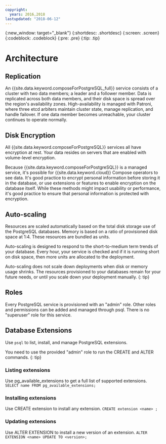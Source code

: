 ```yaml
---
copyright:
  years: 2016,2018
lastupdated: "2018-06-12"
---
```


{:new_window: target="_blank"}
{:shortdesc: .shortdesc}
{:screen: .screen}
{:codeblock: .codeblock}
{:pre: .pre}
{:tip: .tip}

# Architecture 

## Replication

An {{site.data.keyword.composeForPostgreSQL_full}} service consists of a cluster with two data members; a leader and a follower member. Data is replicated across both data members, and their disk space is spread over the region's availability zones. High-availability is managed with Patroni, where three etcd arbiters maintain cluster state, manage replication, and handle failover. If one data member becomes unreachable, your cluster continues to operate normally.

## Disk Encryption

All {{site.data.keyword.composeForPostgreSQL}} services all have encryption at rest. Your data resides on servers that are enabled with volume-level encryption.

Because {{site.data.keyword.composeForPostgreSQL}} is a managed service, it's possible for {{site.data.keyword.cloud}} Compose operators to see data. It's good practice to encrypt personal information before storing it in the database, or use extensions or features to enable encryption on the database itself. While these methods might impact usability or performance, it's good practice to ensure that personal information is protected with encryption.

## Auto-scaling

Resources are scaled automatically based on the total disk storage use of the PostgreSQL databases. Memory is based on a ratio of provisioned disk space at 1:4. These resources are bundled as units.

Auto-scaling is designed to respond to the short-to-medium term trends of your database. Every hour, your service is checked and if it is running short on disk space, then more units are allocated to the deployment. 

Auto-scaling does not scale down deployments when disk or memory usage shrinks. The resources provisioned to your databases remain for your future needs, or until you scale down your deployment manually.
{: tip}

## Roles

Every PostgreSQL service is provisioned with an "admin" role. Other roles and permissions can be added and managed through psql. There is no "superuser" role for this service.

## Database Extensions

Use `psql` to list, install, and manage PostgreSQL extensions.

You need to use the provided "admin" role to run the CREATE and ALTER commands.
{: tip}

### Listing extensions

Use pg_available_extensions to get a full list of supported extensions.
`SELECT name FROM pg_available_extensions;`

### Installing extensions

Use CREATE extension to install any extension.
`CREATE extension <name> ;`

### Updating extensions

Use ALTER EXTENSION to install a new version of an extension.
`ALTER EXTENSION <name> UPDATE TO <version>;`
